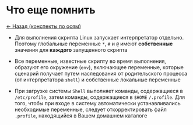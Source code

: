 # Что еще помнить

[<- Назад (конспекты по осям)](https://github.com/boorlakov/zettelkasten/blob/main/university/operation%20systems%20and%20IDE/README.md)

- Для выполнения скрипта Linux запускает интерпретатор отдельно. Поэтому глобальные переменные `*`, `#` и `@` имеют **собственные** значения для **каждого** запущенного скрипта

- Все переменные, известные скрипту во время выполнения, образуют его окружение (`env`), включающее переменные, которые сценарий получает путем наследования от родительского процесса (от интерпретатора `shell`) и собственные локальные переменные

- При загрузке системы `Shell` выполняет команды, содержащие­ся в `/etc/profile`, затем команды, содержащиеся в `$HOME` `/.profile`. Для того, чтобы при входе в систему автома­тически устанавливались необходимые переменные, следует откорректировать файл `.profile`, находя­щийся в Вашем домашнем каталоге
